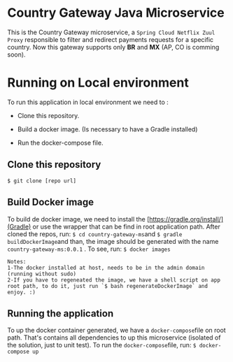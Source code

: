# Country Gateway Java Microservice

This is the Country Gateway microservice, a `Spring Cloud Netflix Zuul Proxy` responsible to filter and redirect payments requests for a specific country. 
Now this gateway supports only **BR** and **MX** (AP, CO is comming soon).


# Running on Local environment

To run this application in local environment we need to :

 * Clone this repository.
 
 * Build a docker image. (Is necessary to have a Gradle installed)
 
 * Run the docker-compose file.
 

## Clone this repository

`$ git clone [repo url]`

## Build Docker image

To build de docker image, we need to install the [https://gradle.org/install/](Gradle) or use the wrapper that can be find in root application path. After cloned the repos, run: `$ cd country-gateway-ms`and `$ gradle buildDockerImage`and than, the image should be generated with the name  `country-gateway-ms:0.0.1`
. To see, run: `$ docker images` 

	Notes: 
	1-The docker installed at host, needs to be in the admin domain (running without sudo)
	2-If you have to regeneated the image, we have a shell script on app root path, to do it, just run `$ bash regenerateDockerImage` and enjoy. :)
	
## Running the application

To up the docker container generated, we have a `docker-compose`file on root path. That's contains all dependencies to up this microservice (isolated of the solution, just to unit test). To run the `docker-compose`file, run: `$ docker-compose up`







